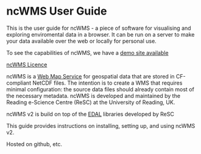 # ncWMS User Guide

This is the user guide for ncWMS - a piece of software for visualising and exploring enviromental data in a browser. It can be run on a server to make your data available over the web or locally for personal use.

To see the capabilities of ncWMS, we have a [demo site available](http://behemoth.nerc-essc.ac.uk/ncWMS2/Godiva3.html)

[ncWMS Licence](https://github.com/Reading-eScience-Centre/edal-java/releases/download/edal-1.0.4/licence.txt)

ncWMS is a [Web Map Service](https://en.wikipedia.org/wiki/Web_Map_Service) for geospatial data that are stored in CF-compliant NetCDF files. The intention is to create a WMS that requires minimal configuration: the source data files should already contain most of the necessary metadata. ncWMS is developed and maintained by the Reading e-Science Centre (ReSC) at the University of Reading, UK.

ncWMS v2 is build on top of the [EDAL](edal_user_guide.html) libraries developed by ReSC

This guide provides instructions on installing, setting up, and using ncWMS v2.

Hosted on github, etc.
